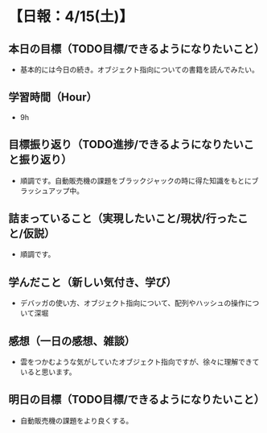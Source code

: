 # 【日報：4/15(土)】
## 本日の目標（TODO目標/できるようになりたいこと）
- 基本的には今日の続き。オブジェクト指向についての書籍を読んでみたい。
## 学習時間（Hour）
- 9h
## 目標振り返り（TODO進捗/できるようになりたいこと振り返り）
- 順調です。自動販売機の課題をブラックジャックの時に得た知識をもとにブラッシュアップ中。
## 詰まっていること（実現したいこと/現状/行ったこと/仮説）
- 順調です。
## 学んだこと（新しい気付き、学び）
- デバッガの使い方、オブジェクト指向について、配列やハッシュの操作について深堀
## 感想（一日の感想、雑談）
- 雲をつかむような気がしていたオブジェクト指向ですが、徐々に理解できていると思います。
## 明日の目標（TODO目標/できるようになりたいこと）
- 自動販売機の課題をより良くする。
